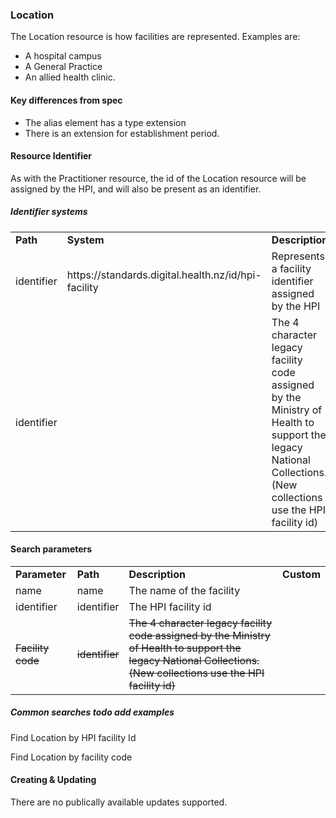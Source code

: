 ### Location

The Location resource is how facilities are represented. Examples are:



*   A hospital campus
*   A General Practice
*   An allied health clinic.


#### Key differences from spec



*   The alias element has a type extension
*   There is an extension for establishment period. 


#### Resource Identifier

As with the Practitioner resource, the id of the Location resource will be assigned by the HPI, and will also be present as an identifier.


##### Identifier systems


<table>
  <tr>
   <td><strong>Path</strong>
   </td>
   <td><strong>System</strong>
   </td>
   <td><strong>Description</strong>
   </td>
  </tr>
  <tr>
   <td>identifier
   </td>
   <td>https://standards.digital.health.nz/id/hpi-facility
   </td>
   <td>Represents a facility identifier assigned by the HPI
   </td>
  </tr>
  <tr>
   <td>identifier
   </td>
   <td>
   </td>
   <td>The 4 character legacy facility code assigned by the Ministry of Health to support the legacy National Collections. (New collections use the HPI facility id)
   </td>
  </tr>
</table>



#### Search parameters


<table>
  <tr>
   <td><strong>Parameter</strong>
   </td>
   <td><strong>Path</strong>
   </td>
   <td><strong>Description</strong>
   </td>
   <td><strong>Custom</strong>
   </td>
  </tr>
  <tr>
   <td>name
   </td>
   <td>name
   </td>
   <td>The name of the facility
   </td>
   <td>
   </td>
  </tr>
  <tr>
   <td>identifier
   </td>
   <td>identifier
   </td>
   <td>The HPI facility id 
   </td>
   <td>
   </td>
  </tr>
  <tr>
   <td><del>Facility code</del>
   </td>
   <td><del>identifier</del>
   </td>
   <td><del>The 4 character legacy facility code assigned by the Ministry of Health to support the legacy National Collections. (New collections use the HPI facility id)</del>
   </td>
   <td>
   </td>
  </tr>
</table>



##### Common searches todo add examples

Find Location by HPI facility Id

Find Location by facility code 


#### Creating & Updating

There are no publically available updates supported. 
